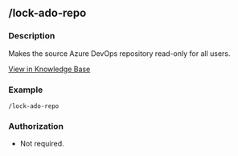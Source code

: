 ## /lock-ado-repo
### Description
Makes the source Azure DevOps repository read-only for all users.


[View in Knowledge Base](https://kb.packfiles.io/warp/commands/azure-devops/lock-ado-repo)



### Example

```
/lock-ado-repo
```
### Authorization

- Not required.